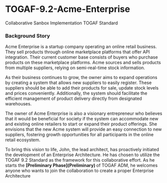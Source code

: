 # TOGAF-9.2-Acme-Enterprise
Collaborative Sanbox Implementation TOGAF Standard

### Background Story
Acme Enterprise is a startup company operating an online retail business. They sell products through online marketplace platforms that offer API integration. Their current customer base consists of buyers who purchase products on these marketplace platforms. Acme sources and sells products from multiple suppliers, relying on semi-real-time stock information.

<p>
<p>
As their business continues to grow, the owner aims to expand operations by creating a system that allows new suppliers to easily register. These suppliers should be able to add their products for sale, update stock levels and prices conveniently. Additionally, the system should facilitate the efficient management of product delivery directly from designated warehouses.

<p>
The owner of Acme Enterprise is also a visionary entrepreneur who believes that it would be beneficial for society if the system can accommodate new and existing online retailers to start or expand their product offerings. She envisions that the new Acme system will provide an easy connection to new suppliers, fostering growth opportunities for all participants in the online retail ecosystem.

<p>
To bring this vision to life, John, the lead architect, has proactively initiated the development of an Enterprise Architecture. 
He has chosen to utilize the TOGAF 9.2 Standard as the framework for this collaborative effort. 
As he starts the <b> [Preliminary Phase](Preliminary) </b> of TOGAF ADM, he welcomes anyone who wants to join the collaboration to create a proper Enterprise Architecture
